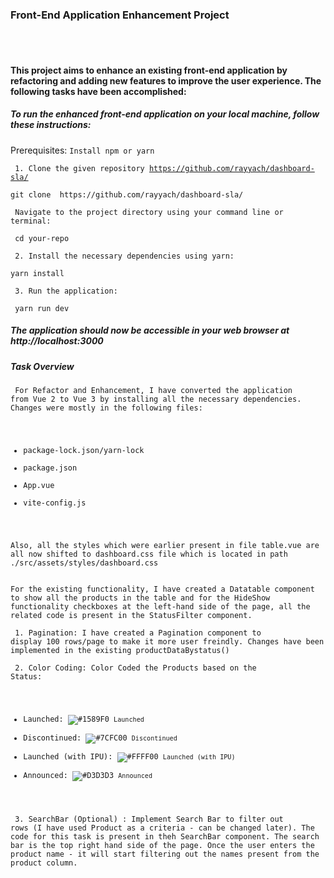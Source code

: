 <h3> Front-End Application Enhancement Project </h3>

<br/>
<br/>

<h4> This project aims to enhance an existing front-end application by refactoring and adding new features to improve the user experience. The following tasks have been accomplished:
 </h4>

<h5>To run the enhanced front-end application on your local machine, follow these instructions:</h5>

Prerequisites: <code>Install npm or yarn</code>

<code> 1. Clone the given repository  https://github.com/rayyach/dashboard-sla/ </code>

    git clone  https://github.com/rayyach/dashboard-sla/

<code> Navigate to the project directory using your command line or terminal: </code>
    
     cd your-repo

<code> 2. Install the necessary dependencies using yarn: </code>

    yarn install

<code> 3. Run the application: </code>

     yarn run dev

<h5>The application should now be accessible in your web browser at http://localhost:3000</h5> 


<h5> Task Overview </h5>

<code> For Refactor and Enhancement, I have converted the application from Vue 2 to Vue 3 by installing all the necessary dependencies. Changes were mostly in the following files:

-   package-lock.json/yarn-lock 
-   package.json
-   App.vue
-   vite-config.js

Also, all the styles which were earlier present in file table.vue are all now shifted to dashboard.css file which is located in path ./src/assets/styles/dashboard.css</code>

<code>
For the existing functionality, I have created a Datatable component to show all the products in the table and for the HideShow functionality checkboxes at the left-hand side of the page, all the related code is present in the StatusFilter component.
</code>

<code> 1. Pagination: I have created a Pagination component to display 100 rows/page to make it more user freindly.
Changes have been implemented in the existing productDataBystatus() </code>

<code> 2. Color Coding: Color Coded the Products based on the Status:
   - Launched: ![#1589F0](https://via.placeholder.com/15/1589F0/000000?text=+) `Launched`
   - Discontinued: ![#7CFC00](https://via.placeholder.com/15/7CFC00/000000?text=+) `Discontinued`
   - Launched (with IPU): ![#FFFF00](https://via.placeholder.com/15/FFFF00/000000?text=+) `Launched (with IPU)`
   - Announced: ![#D3D3D3](https://via.placeholder.com/15/D3D3D3/000000?text=+) `Announced`
</code>

<code> 3. SearchBar (Optional) : Implement Search Bar to filter out rows (I have used Product as a criteria - can be changed later). The code for this task is present in theh SearchBar component. The search bar is the top right hand side of the page. Once the user enters the product name - it will start filtering out the names present from the product column. </code> 




